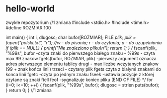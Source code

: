 # hello-world
zwykłe repozytorium
//1 zmiana
#include <stdio.h>
#include <time.h>
#define ROZMIAR 100

int main()
{
int i, dlugosc;
char bufor[ROZMIAR];
FILE *plik;
plik = fopen("polski.txt", "r");    //w - do pisania; r - do czytania; a - do uzupelniania
if (plik == NULL)
    {
    printf("Nie znaleziono pliku\n");
    return 1;
    }
/* fscanf(plik, "%99s", bufor        -czyta znaki do pierwszego białego znaku - %99s - czyta max 99 znakow
   fgets(bufor, ROZMIAR, plik)          -pierwszy argument oznacza adres pierwszego elementu tablicy
                     drugi - max liczbe wczytanych znakow (99 + znak końca linii)
                     trzeci - czytany plik
                     fgets czyta z bialymi znakami do konca linii
  fgetc                    -czyta po jednym znaku
  fseek                    -ustawia pozycje z której czytane są znaki
  ftell
  feof                    -sygnalizuje koniec pliku (END OF FILE)
*/
for (i=0; i<=10; ++i)
    {
    fscanf(plik, "%99s", bufor);
    dlugosc = strlen
    puts(bufor);
    }
return 0;
}
//1 zmiana
